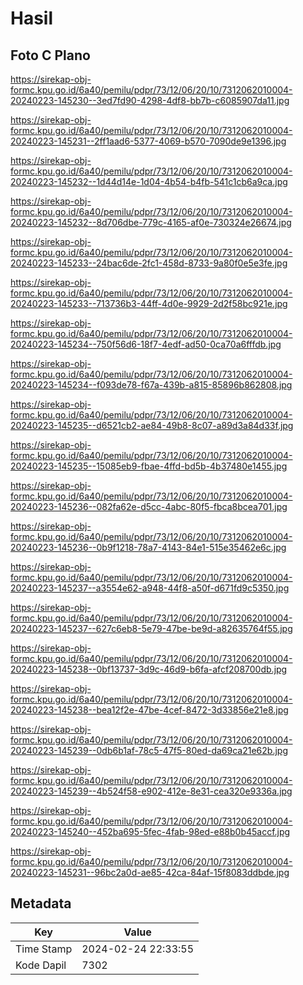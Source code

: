 # Hasil

## Foto C Plano

https://sirekap-obj-formc.kpu.go.id/6a40/pemilu/pdpr/73/12/06/20/10/7312062010004-20240223-145230--3ed7fd90-4298-4df8-bb7b-c6085907da11.jpg

https://sirekap-obj-formc.kpu.go.id/6a40/pemilu/pdpr/73/12/06/20/10/7312062010004-20240223-145231--2ff1aad6-5377-4069-b570-7090de9e1396.jpg

https://sirekap-obj-formc.kpu.go.id/6a40/pemilu/pdpr/73/12/06/20/10/7312062010004-20240223-145232--1d44d14e-1d04-4b54-b4fb-541c1cb6a9ca.jpg

https://sirekap-obj-formc.kpu.go.id/6a40/pemilu/pdpr/73/12/06/20/10/7312062010004-20240223-145232--8d706dbe-779c-4165-af0e-730324e26674.jpg

https://sirekap-obj-formc.kpu.go.id/6a40/pemilu/pdpr/73/12/06/20/10/7312062010004-20240223-145233--24bac6de-2fc1-458d-8733-9a80f0e5e3fe.jpg

https://sirekap-obj-formc.kpu.go.id/6a40/pemilu/pdpr/73/12/06/20/10/7312062010004-20240223-145233--713736b3-44ff-4d0e-9929-2d2f58bc921e.jpg

https://sirekap-obj-formc.kpu.go.id/6a40/pemilu/pdpr/73/12/06/20/10/7312062010004-20240223-145234--750f56d6-18f7-4edf-ad50-0ca70a6fffdb.jpg

https://sirekap-obj-formc.kpu.go.id/6a40/pemilu/pdpr/73/12/06/20/10/7312062010004-20240223-145234--f093de78-f67a-439b-a815-85896b862808.jpg

https://sirekap-obj-formc.kpu.go.id/6a40/pemilu/pdpr/73/12/06/20/10/7312062010004-20240223-145235--d6521cb2-ae84-49b8-8c07-a89d3a84d33f.jpg

https://sirekap-obj-formc.kpu.go.id/6a40/pemilu/pdpr/73/12/06/20/10/7312062010004-20240223-145235--15085eb9-fbae-4ffd-bd5b-4b37480e1455.jpg

https://sirekap-obj-formc.kpu.go.id/6a40/pemilu/pdpr/73/12/06/20/10/7312062010004-20240223-145236--082fa62e-d5cc-4abc-80f5-fbca8bcea701.jpg

https://sirekap-obj-formc.kpu.go.id/6a40/pemilu/pdpr/73/12/06/20/10/7312062010004-20240223-145236--0b9f1218-78a7-4143-84e1-515e35462e6c.jpg

https://sirekap-obj-formc.kpu.go.id/6a40/pemilu/pdpr/73/12/06/20/10/7312062010004-20240223-145237--a3554e62-a948-44f8-a50f-d671fd9c5350.jpg

https://sirekap-obj-formc.kpu.go.id/6a40/pemilu/pdpr/73/12/06/20/10/7312062010004-20240223-145237--627c6eb8-5e79-47be-be9d-a82635764f55.jpg

https://sirekap-obj-formc.kpu.go.id/6a40/pemilu/pdpr/73/12/06/20/10/7312062010004-20240223-145238--0bf13737-3d9c-46d9-b6fa-afcf208700db.jpg

https://sirekap-obj-formc.kpu.go.id/6a40/pemilu/pdpr/73/12/06/20/10/7312062010004-20240223-145238--bea12f2e-47be-4cef-8472-3d33856e21e8.jpg

https://sirekap-obj-formc.kpu.go.id/6a40/pemilu/pdpr/73/12/06/20/10/7312062010004-20240223-145239--0db6b1af-78c5-47f5-80ed-da69ca21e62b.jpg

https://sirekap-obj-formc.kpu.go.id/6a40/pemilu/pdpr/73/12/06/20/10/7312062010004-20240223-145239--4b524f58-e902-412e-8e31-cea320e9336a.jpg

https://sirekap-obj-formc.kpu.go.id/6a40/pemilu/pdpr/73/12/06/20/10/7312062010004-20240223-145240--452ba695-5fec-4fab-98ed-e88b0b45accf.jpg

https://sirekap-obj-formc.kpu.go.id/6a40/pemilu/pdpr/73/12/06/20/10/7312062010004-20240223-145231--96bc2a0d-ae85-42ca-84af-15f8083ddbde.jpg


## Metadata

| Key        | Value               |
| ---------- | ------------------- |
| Time Stamp | 2024-02-24 22:33:55 |
| Kode Dapil | 7302                |



